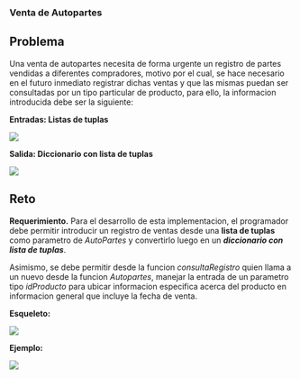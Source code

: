 ### Venta de Autopartes

Problema
-------------
Una venta de autopartes necesita de forma urgente un registro de partes vendidas a diferentes compradores, motivo por el cual, se hace necesario en el futuro inmediato registrar dichas ventas y que las mismas puedan ser consultadas por un tipo particular de producto, para ello, la informacion introducida debe ser la siguiente:

**Entradas: Listas de tuplas**

![](https://i.imgur.com/3GBLvBh.png)

**Salida: Diccionario con lista de tuplas**

![](https://i.imgur.com/uNOWYid.png)

Reto
-------------
**Requerimiento.** Para el desarrollo de esta implementacion, el programador debe permitir introducir un registro de ventas desde una **lista de tuplas** como parametro de *AutoPartes* y convertirlo luego en un ***diccionario con lista de tuplas***.

Asimismo, se debe permitir desde la funcion *consultaRegistro* quien llama a un nuevo desde la funcion *Autopartes*, manejar la entrada de un parametro tipo *idProducto* para ubicar informacion especifica acerca del producto en informacion general que incluye la fecha de venta.

**Esqueleto:**

![](https://i.imgur.com/Ti1xXlD.png)

**Ejemplo:**

![](https://i.imgur.com/gjsYhIs.png)
